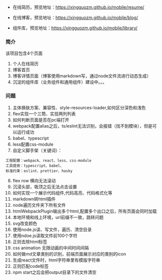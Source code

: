 
* 在线简历，预览地址：https://xingguozm.github.io/mobile/resume/

* 在线博客，预览地址：https://xingguozm.github.io/mobile/blog/

* 组件库，预览地址：https://xingguozm.github.io/mobile/library/

### 简介
该项目包含4个页面
1. 个人在线简历
2. 博客首页
3. 博客详情页面（博客使用markdown写，通过node文件流进行动态生成）
4. 沉淀的组件库（业务组件和通用组件）建设中。。。

### 问题
1. 主体换肤方案、兼容性、style-resources-loader,如何区分深色和浅色
2. flex实现一个三筒、实现两列列表
3. 如何判断页面是否在pc端打开
4. webpack配置alias之后，ts/eslint无法识别，会报错（找不到模块），但是可以运行成功
5. babel、typescript
6. less配置css-module
7. 自定义脚手架（关键词）：
```
工程配置：webpack、react、less、css-module
工具提效：typescript、babel、
标准约束：eslint、prettier、hasky
```
8. flex row 横向无法滚动
9. 沉浸头部，吸顶之后无法点击设置
10. 如何实现一个展示代码组件,代码高亮、代码格式化等
11. markdown转html插件
12. node遍历文件夹下所有文件
13. htmlWebpackPlugin输出多个html,配置多个出口之后，所有页面会同时加载
14. 本地环境和线上环境，url前缀不一致，跳转问题
15. svg改变颜色
16. 使用node.js读、写文件，遍历、清空目录
17. 使用ndoe.js读取文件前100个字符
18. 正则去除html标签
19. css animation 无限动画的中间时间间隔
20. 如何做md文章类别的识别，前端页面展示对应的类别的icon
21. 生成react文件时，html字符串里有模版字符串
22. 正则匹配code标签
23. npm start之后会把output目录下的文件清空
